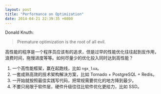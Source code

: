 ```yaml
---
layout: post
title: "Performance on Optimization"
date: 2014-04-21 22:39:35 +0800
---
```


Donald Knuth:

> Premature optimization is the root of all evil.

高性能的程序是一个程序员应该有的追求，但是过早的性能优化往往起到反作用，浪费时间，拖慢进度等等。如何尽量少的优化投入同时达到高性能？

1. 一个高性能框架，赢在起跑线，比如 `ngx_lua`。
1. 一套成熟高效的技术架构解决方案，比如 Tornado + PostgreSQL + Redis。
1. 一开始就按照最佳实践写代码，把常规需要优化的地方降到最少。
1. 不要只局限于软件层，硬件升级往往比软件优化更给力，比如 SSD。

